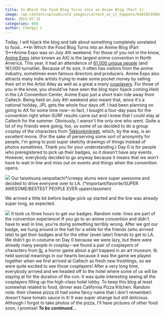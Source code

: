 ```yaml
---
title: In Which the Food Blog Turns into an Anime Blog (Part 1)
image: /wp-content/uploads/old_images/caltech_as_it_happens/6a0105349b8251970b0192abf5694e970d.png
date: 2013-07-15
categories: 668
author: Chengyi L
---
```


Today, I will hijack the blog and talk about something completely unrelated to food...**In Which the Food Blog Turns into an Anime Blog (Part 1)**Anime Expo was on July 4th weekend. For those of you not in the know, [Anime Expo](https://en.wikipedia.org/wiki/Anime_Expo) (also known as AX) is the largest anime convention in North America. This year, it had an attendence of [61,000 unique people](https://www.anime-expo.org/2013/07/anime-expo-announces-record-attendance-for-ax-2013/) (and 161,000 turnstile). Because of its size, it often has visitors from the anime industry, sometimes even famous directors and producers. Anime Expo also attracts many indie artists trying to make some pocket money by selling their art in the Artist Alley as well as a great a many [cosplayers](https://en.wikipedia.org/wiki/Cosplay). For those of you in the know, you should've have seen the blog topic hijack coming.Held in the LA Convention Center, Anime Expo just a short train ride away from Caltech. Being held on July 4th weekend also meant that, since it's a national holiday, JPL gets the whole four days off. I had been planning on going to AX for some time now--in fact, I bought a four-day pass for the convention right when SURF results came out and I knew that I could stay at Caltech for the summer. Obviously, I wansn't the only one who went. Quite a lot of my friends were going, too, so some of us decided to do a group cosplay of the characters from [Tekkonkinkreet](https://en.wikipedia.org/wiki/Tekkonkinkreet), which, by the way, is an excellent movie. (For the sake of perserving some sort of anonymity for people, I'm going to post super sketchy drawings of things instead of photos sometimes. Thank you for your understanding.)
Day 0 is for people who preregistered to pick up their badges, so it doesn't have any events. However, everybody decided to go anyway because it means that we won't have to wait in line and miss out on events and things when the convention opens.


![](/old_images/caltech_as_it_happens/6a0105349b8251970b0191042c600e970c.png)
Our taisetsuna senpaitachi*/creepy alums were super awesome and decided to drive everyone over to LA. 
(*important/favorite/SUPER AWESOME/BESTEST PEOPLE EVER upperclassmen) 

We arrived a little bit before badge-pick up started and the line was already super long, as expected.


![](/old_images/6a0105349b8251970b01901e363876970b-800wi.jpg)
It took us three hours to get our badges. Random note: lines are part of the convention experience! If you go to an anime convention and didn't have to wait in line, you're doing something terribly wrong. After we got our badge, we hung around in the hall for a while for the friends (who arrived late) to get their badges and for the other (even later) friends to get to LA. We didn't go in costume on Day 0 because we were lazy, but there were already many people in cosplay--we found a pair of cosplayers of characters from [Ib](https://www.vgperson.com/games/ib.htm), a horror game about a girl trapped in an art museum. Ib held special meanings in our hearts because it was the game we played together when we first arrived at Caltech as fresh new froshlings, so we were quite excited to see those cosplayers! After a very long time, everybody arrived and we headed off to the hotel where some of us will be staying at for the duration of the con. It was quite interesting seeing all the cosplayers filling up the high-class hotel lobby. To keep this blog at least somewhat related to food, dinner was California Pizza Kitchen. Random note: their cheese pizza (it had some fancy name that I don't remember) doesn't have tomato sauce in it! It was super strange but still delicious. Although I forgot to take photos of the pizza, I'll have pictures of other food soon, I promise! ***To be continued...*** 
